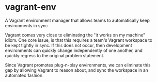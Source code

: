 # vagrant-env
A Vagrant environment manager that allows teams to automatically keep environments in sync

Vagrant comes very close to eliminating the "it works on my machine" idiom.  One core issue, is that this requires a team's Vagrant workspace to be kept tightly in sync. If this does not occur, then development environments can quickly change independently of one another, and quickly regress to the original problem statement. 

Since Vagrant promotes plug-n-play environments, we can eliminate this gap by allowing Vagrant to reason about, and sync the workspace in an automated fashion.

